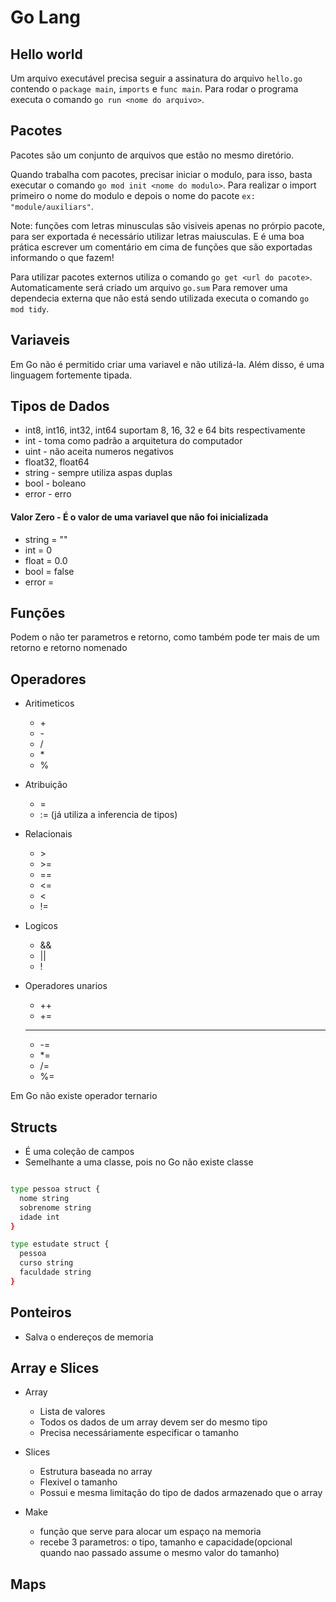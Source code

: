 # Go Lang

## Hello world

Um arquivo executável precisa seguir a assinatura do arquivo `hello.go` contendo o `package main`, `imports` e `func main`.
Para rodar o programa executa o comando `go run <nome do arquivo>`.

## Pacotes

Pacotes são um conjunto de arquivos que estão no mesmo diretório.

Quando trabalha com pacotes, precisar iniciar o modulo, para isso, basta executar o comando `go mod init <nome do modulo>`.
Para realizar o import primeiro o nome do modulo e depois o nome do pacote `ex: "module/auxiliars"`.

Note: funções com letras minusculas são visiveis apenas no prórpio pacote, para ser exportada é necessário utilizar letras maiusculas.
E é uma boa prática escrever um comentário em cima de funções que são exportadas informando o que fazem!

Para utilizar pacotes externos utiliza o comando `go get <url do pacote>`. Automaticamente será criado um arquivo `go.sum`
Para remover uma dependecia externa que não está sendo utilizada executa o comando `go mod tidy`.

## Variaveis

Em Go não é permitido criar uma variavel e não utilizá-la. Além disso, é uma linguagem fortemente tipada.

## Tipos de Dados

- int8, int16, int32, int64 suportam 8, 16, 32 e 64 bits respectivamente
- int - toma como padrão a arquitetura do computador
- uint - não aceita numeros negativos
- float32, float64
- string - sempre utiliza aspas duplas
- bool - boleano
- error - erro
#### Valor Zero - É o valor de uma variavel que não foi inicializada

- string = ""
- int = 0
- float = 0.0
- bool = false
- error = <nil>

## Funções

Podem o não ter parametros e retorno, como também pode ter mais de um retorno e retorno nomenado

## Operadores

- Aritimeticos
  - \+
  - \- 
  - /
  - \*
  - %

- Atribuição
  - =
  - := (já utiliza a inferencia de tipos)

- Relacionais
  - \>
  - \>= 
  - ==
  - <=
  - <
  - !=

- Logicos
  - &&
  - ||
  - !

- Operadores unarios
  - ++
  - += 
  - --
  - -=
  - *= 
  - /=
  - %=

Em Go não existe operador ternario


## Structs

- É uma coleção de campos
- Semelhante a uma classe, pois no Go não existe classe

```bash

type pessoa struct {
  nome string
  sobrenome string
  idade int
}

type estudate struct {
  pessoa
  curso string
  faculdade string
}

```

## Ponteiros

- Salva o endereços de memoria

## Array e Slices

- Array
  - Lista de valores
  - Todos os dados de um array devem ser do mesmo tipo
  - Precisa necessáriamente especificar o tamanho 

- Slices
  - Estrutura baseada no array
  - Flexivel o tamanho
  - Possui e mesma limitação do tipo de dados armazenado que o array

- Make
  - função que serve para alocar um espaço na memoria
  - recebe 3 parametros: o tipo, tamanho e capacidade(opcional quando nao passado assume o mesmo valor do tamanho)

## Maps